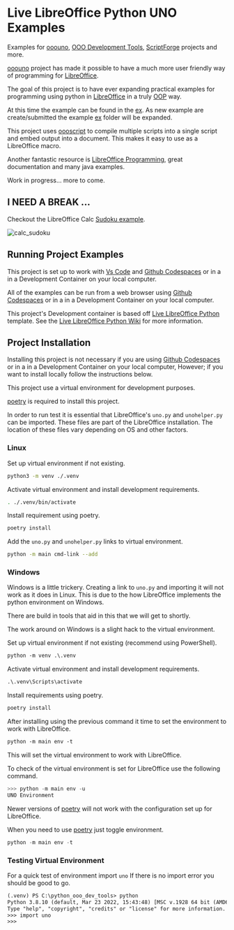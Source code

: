 # Live LibreOffice Python UNO Examples

Examples for [ooouno], [OOO Development Tools], [ScriptForge] projects and more.

[ooouno](https://github.com/Amourspirit/python-ooouno) project has made it possible to have a much more
user friendly way of programming for [LibreOffice](https://www.libreoffice.org/).

The goal of this project is to have ever expanding practical examples for programming
using python in [LibreOffice](https://www.libreoffice.org/) in a truly [OOP](https://en.wikipedia.org/wiki/Object-oriented_programming) way.

At this time the example can be found in the [ex].
As new example are create/submitted the example [ex] folder will be expanded.

This project uses [oooscript] to compile multiple scripts into a single script and embed output into a document.
This makes it easy to use as a LibreOffice macro.

Another fantastic resource is [LibreOffice Programming],
great documentation and many java examples.

Work in progress... more to come.

## I NEED A BREAK ...

Checkout the LibreOffice Calc [Sudoku example](./ex/calc/sudoku).

![calc_sudoku](https://user-images.githubusercontent.com/4193389/165391098-883a7647-5fc8-47de-b028-4c2c98337abe.png)

## Running Project Examples

This project is set up to work with [Vs Code](https://code.visualstudio.com/) and [Github Codespaces](https://docs.github.com/en/codespaces/overview) or in a in a Development Container on your local computer.

All of the examples can be run from a web browser using [Github Codespaces](https://docs.github.com/en/codespaces/overview) or in a in a Development Container on your local computer.

This project's Development container is based off [Live LibreOffice Python](https://github.com/Amourspirit/live-libreoffice-python) template. See the [Live LibreOffice Python Wiki](https://github.com/Amourspirit/live-libreoffice-python/wiki) for more information.

## Project Installation

Installing this project is not necessary if you are using [Github Codespaces](https://docs.github.com/en/codespaces/overview) or in a in a Development Container on your local computer, However; if you want to install locally follow the instructions below.

This project use a virtual environment for development purposes.

[poetry] is required to install this project.

In order to run test it is essential that LibreOffice's `uno.py` and `unohelper.py` can be imported. These files are part of the LibreOffice installation. The location of these files vary depending on OS and other factors.

### Linux

Set up virtual environment if not existing.

```sh
python3 -m venv ./.venv
```

Activate virtual environment and install development requirements.

```sh
. ./.venv/bin/activate
```

Install requirement using poetry.

```sh
poetry install
```

Add the `uno.py` and `unohelper.py` links to virtual environment.

```sh
python -m main cmd-link --add
```

### Windows

Windows is a little trickery. Creating a link to `uno.py` and importing it will not work as it does in Linux. This is due to the how LibreOffice implements the python environment on Windows.

There are build in tools that aid in this that we will get to shortly.

The work around on Windows is a slight hack to the virtual environment.

Set up virtual environment if not existing (recommend using PowerShell).

```ps
python -m venv .\.venv
```

Activate virtual environment and install development requirements.

```ps
.\.venv\Scripts\activate
```

Install requirements using poetry.

```ps
poetry install
```

After installing using the previous command it time to set the environment to work with LibreOffice.

```ps
python -m main env -t
```

This will set the virtual environment to work with LibreOffice.

To check of the virtual environment is set for LibreOffice use the following command.

```python
>>> python -m main env -u
UNO Environment
```

Newer versions of [poetry] will not work with the configuration set up for LibreOffice.

When you need to use [poetry] just toggle environment.

```python
python -m main env -t
```

### Testing Virtual Environment

For a quick test of environment import `uno` If there is no import error you should be good to go.

```txt
(.venv) PS C:\python_ooo_dev_tools> python
Python 3.8.10 (default, Mar 23 2022, 15:43:48) [MSC v.1928 64 bit (AMD64)] on win32
Type "help", "copyright", "credits" or "license" for more information.
>>> import uno
>>>
```

[ooouno]: https://pypi.org/project/ooouno/
[oooscript]: https://pypi.org/project/oooscript/
[OOO Development Tools]: https://python-ooo-dev-tools.readthedocs.io/en/latest/
[ScriptForge]: https://gitlab.com/LibreOfficiant/scriptforge
[ex]: ./ex/
[LibreOffice Programming]: https://github.com/flywire/lo-p
[poetry]: https://python-poetry.org
